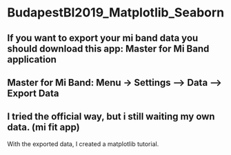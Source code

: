 # BudapestBI2019_Matplotlib_Seaborn

## If you want to export your mi band data you should download this app: Master for Mi Band application
## Master for Mi Band: Menu -> Settings --> Data --> Export Data
## I tried the official way, but i still waiting my own data. (mi fit app)

With the exported data, I created a matplotlib tutorial. 